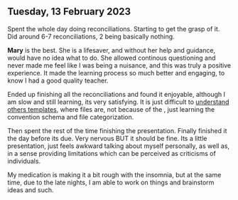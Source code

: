 ## Tuesday, 13 February 2023

Spent the whole day doing reconciliations. Starting to get the grasp of it. Did around 6-7 reconciliations, 2 being basically nothing.

**Mary** is the best. She is a lifesaver, and without her help and guidance, would have no idea what to do. She allowed continous questioning and never made me feel like I was being a nuisance, and this was truly a positive experience. It made the learning process so much better and engaging, to know I had a good quality teacher.

Ended up finishing all the reconciliations and found it enjoyable, although I am slow and still learning, its very satisfying. It is just difficult to [understand others templates](Collaboration.md), where files are, not because of the [](OneDrive%20Improvements.md#Naming%20Conventions%7Cnaming%20conventions), just learning the convention schema and file categorization.

Then spent the rest of the time finishing the presentation. Finally finished it the day before its due. Very nervous BUT it should be fine. Its a little presentation, just feels awkward talking about myself personally, as well as, in a sense providing limitations which can be perceived as criticisms of individuals.

My medication is making it a bit rough with the insomnia, but at the same time, due to the late nights, I am able to work on things and brainstorm ideas and such.